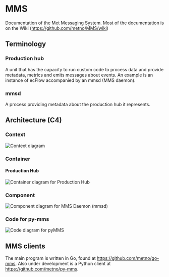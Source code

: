 # MMS
Documentation of the Met Messaging System. Most of the documentation is on the Wiki (https://github.com/metno/MMS/wiki)

## Terminology
### Production hub
A unit that has the capacity to run custom code to process data and provide metadata, metrics and emits messages about events. An example is an instance of ecFlow accompanied by
an mmsd (MMS daemon).

### mmsd
A process providing metadata about the production hub it represents.

## Architecture (C4)

### Context
![Context diagram](http://www.plantuml.com/plantuml/proxy?cache=no&src=https://raw.githubusercontent.com/metno/MMS/master/architecture/context.puml)

### Container
#### Production Hub
![Container diagram for Production Hub](http://www.plantuml.com/plantuml/proxy?cache=no&src=https://raw.githubusercontent.com/metno/MMS/master/architecture/container.puml)

### Component
![Component diagram for MMS Daemon (mmsd)](http://www.plantuml.com/plantuml/proxy?cache=no&src=https://raw.githubusercontent.com/metno/MMS/master/architecture/component.puml)

### Code for py-mms
![Code diagram for pyMMS](http://www.plantuml.com/plantuml/proxy?cache=no&src=https://raw.githubusercontent.com/metno/MMS/master/architecture/code.puml)


## MMS clients

The main program is written in Go, found at https://github.com/metno/go-mms.
Also under development is a Python client at https://github.com/metno/py-mms.
